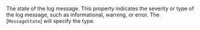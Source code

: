 The state of the log message. This property indicates the severity or type of the log message, such as informational, warning, or error. The [`MessageState`] will specify the type.